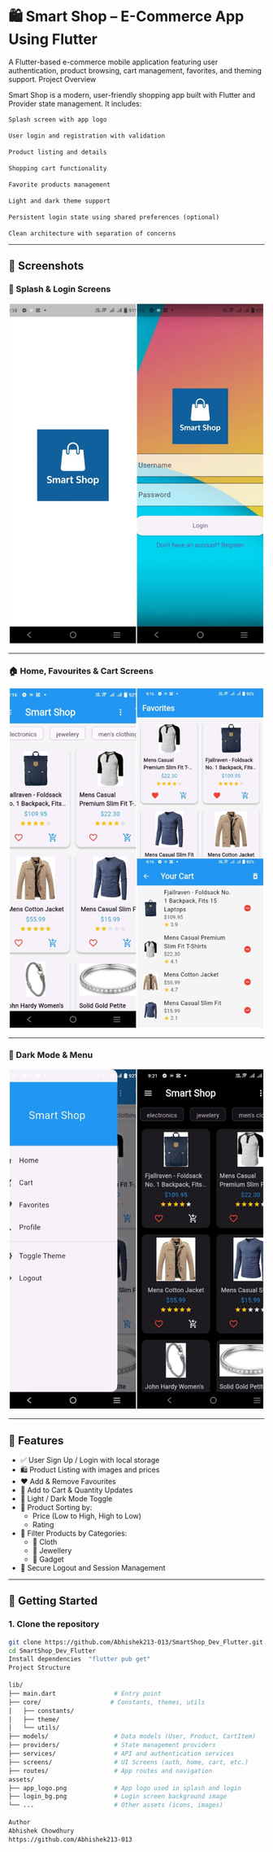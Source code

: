 # 🛍️ Smart Shop – E-Commerce App Using Flutter

A Flutter-based e-commerce mobile application featuring user authentication, product browsing, cart management, favorites, and theming support.
Project Overview

Smart Shop is a modern, user-friendly shopping app built with Flutter and Provider state management. It includes:

    Splash screen with app logo

    User login and registration with validation

    Product listing and details

    Shopping cart functionality

    Favorite products management

    Light and dark theme support

    Persistent login state using shared preferences (optional)

    Clean architecture with separation of concerns



---

## 📸 Screenshots

### 🔐 Splash & Login Screens

![Splash, Login](https://raw.githubusercontent.com/Abhishek213-013/SmartShop_Dev_Flutter/main/assets/picture-1.jpg)

---

### 🏠 Home, Favourites & Cart Screens

![Home, Favourite, Cart](https://raw.githubusercontent.com/Abhishek213-013/SmartShop_Dev_Flutter/main/assets/picture-2.jpg)

---

### 🌙 Dark Mode & Menu

![Dark Mode, Menu](https://raw.githubusercontent.com/Abhishek213-013/SmartShop_Dev_Flutter/main/assets/picture-3.jpg)

---

## 🔧 Features

- ✅ User Sign Up / Login with local storage
- 🛍 Product Listing with images and prices
- ❤️ Add & Remove Favourites
- 🛒 Add to Cart & Quantity Updates
- 🌙 Light / Dark Mode Toggle
- 🧠 Product Sorting by:
    - Price (Low to High, High to Low)
    - Rating
- 📂 Filter Products by Categories:
    - 👕 Cloth
    - 💎 Jewellery
    - 📱 Gadget
- 🔐 Secure Logout and Session Management

---

## 🚀 Getting Started

### 1. Clone the repository
```bash
git clone https://github.com/Abhishek213-013/SmartShop_Dev_Flutter.git
cd SmartShop_Dev_Flutter
Install dependencies  "flutter pub get"
Project Structure

lib/
├── main.dart                # Entry point
├── core/                   # Constants, themes, utils
│   ├── constants/
│   ├── theme/
│   └── utils/
├── models/                  # Data models (User, Product, CartItem)
├── providers/               # State management providers
├── services/                # API and authentication services
├── screens/                 # UI Screens (auth, home, cart, etc.)
├── routes/                  # App routes and navigation                
assets/
├── app_logo.png             # App logo used in splash and login
├── login_bg.png             # Login screen background image
└── ...                      # Other assets (icons, images)

Author
Abhishek Chowdhury
https://github.com/Abhishek213-013
